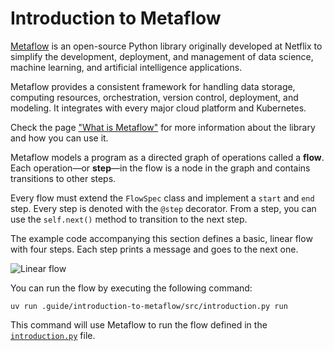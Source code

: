 # Introduction to Metaflow

[Metaflow](https://metaflow.org) is an open-source Python library originally developed at Netflix to simplify the development, deployment, and management of data science, machine learning, and artificial intelligence applications. 

Metaflow provides a consistent framework for handling data storage, computing resources, orchestration, version control, deployment, and modeling. It integrates with every major cloud platform and Kubernetes.

Check the page ["What is Metaflow"](https://docs.metaflow.org/introduction/what-is-metaflow) for more information about the library and how you can use it.

Metaflow models a program as a directed graph of operations called a **flow**. Each operation—or **step**—in the flow is a node in the graph and contains transitions to other steps.

Every flow must extend the `FlowSpec` class and implement a `start` and `end` step. Every step is denoted with the `@step` decorator. From a step, you can use the `self.next()` method to transition to the next step.

The example code accompanying this section defines a basic, linear flow with four steps. Each step prints a message and goes to the next one.

![Linear flow](.guide/introduction-to-metaflow/images/linear.png)

You can run the flow by executing the following command:

```shell
uv run .guide/introduction-to-metaflow/src/introduction.py run
```

This command will use Metaflow to run the flow defined in the [`introduction.py`](.guide/introduction-to-metaflow/src/introduction.py) file. 
